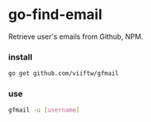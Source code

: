 # go-find-email
Retrieve user's emails from Github, NPM.

<!-- ![image]() -->


### install
```sh
go get github.com/viiftw/gfmail
```

### use
```sh
gfmail -u [username]
```
